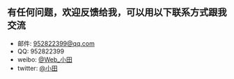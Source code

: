 
有任何问题，欢迎反馈给我，可以用以下联系方式跟我交流
---------------------------------------------

* 邮件: 952822399@qq.com
* QQ: 952822399
* weibo: [@Web_小田](http://weibo.com/)
* twitter: [@小田](http://twitter.com/)
